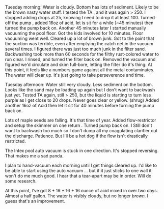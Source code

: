 Tuesday morning: Water is cloudy. Bottom has lots of sediment. Likely to be the brown nasty water stuff. I tested the TA
, and it was again > 250. I stopped adding drops at 25, knowing I need to drop it at least 100. Turned off the pump
, added 16oz of acid, let is sit for a while (~45 minutes) then turned the pump back on. Another 45 minutes later I
 started manually vacuuming the pool floor. Got the kids involved for 10 minutes. Floor vacuuming went well. Cleared
  up a lot of brown junk. Got to the point that the suction was terrible, even after emptying the catch net in the
   vacuum several times. I figured there was just too much junk in the filter sand. Backwashing took more than 60
    seconds for the filthy rust-colored water to run clear. I rinsed, and turned the filter back on. Removed the
     vacuum and figured we'd circulate and skim full-bore, letting the filter do it's thing. At this point, it feels
      like a numbers game against all the metal contaminates. The water will clear up. It's just going to take
       perseverence and time.

Tuesday afternoon: Water still very cloudy. Less sediment on the bottom. Looks like the sand may be loading up again
 but I don't want to backwash just yet. Tested TA again, still > 250, but the liquid is starting to turn less purple
  as I get close to 20 drops. Never goes clear or yellow. (shrug) Added another 16oz of Acid then let it sit for 40
   minutes before turning the pump back on.
 
 Lots of maple seeds are falling. It's that time of year. Added flow-restrictor and setup the skimmer on one return
 . Turned pump back on. I Still don't want to backwash too much so I don't dump all my coagulating clarifier out the
  discharge. Patience. But I'll be a hot dog if the flow isn't drastically restricted.
   
The Intex pool auto vacuum is stuck in one direction. It's stopped reversing. That makes me a sad panda.

I plan to hand-vacuum each morning until I get things cleared up. I'd like to be able to start using the auto vacuum
... but if it just sticks to one wall it won't do me much good. I hear that a tear-apart may be in order. Will do
 some research.
 
 At this point, I've got 8 + 16 + 16 + 16 ounce of acid mixed in over two days. Almost a half gallon. The water is
  visibly cloudy, but no longer _brown_. I guess that's an improvement. 
